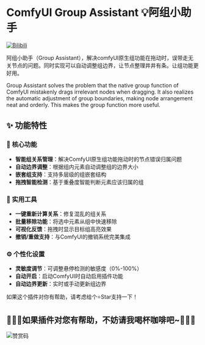 # ComfyUI Group Assistant 💡阿组小助手

[![Bilibili](https://img.shields.io/badge/-%E6%8F%92%E4%BB%B6%E4%BB%8B%E7%BB%8D-blue?logo=bilibili&logoColor=%23E1E1E&labelColor=%23E1E1E2&color=%2307A3D7)](https://space.bilibili.com/520680644)


阿组小助手（Group Assistant），解决comfyUI原生组功能在拖动时，误带走无关节点的问题。同时实现可以自动调整组边界，让节点整理井井有条。让组功能更好用。

Group Assistant solves the problem that the native group function of ComfyUI mistakenly drags irrelevant nodes when dragging. It also realizes the automatic adjustment of group boundaries, making node arrangement neat and orderly. This makes the group function more useful.

## ✨ 功能特性

### 🎯 核心功能
- **智能组关系管理**：解决ComfyUI原生组功能拖动时的节点错误归属问题
- **自动边界调整**：根据组内元素自动调整组的边界大小
- **嵌套组支持**：支持多层级的组嵌套结构
- **拖拽智能检测**：基于重叠度智能判断元素应该归属的组

### 🔧 实用工具
- **一键重新计算关系**：修复混乱的组关系
- **批量移除功能**：将选中元素从组中快速移除
- **可视化反馈**：拖拽时显示目标组高亮效果
- **撤销/重做支持**：与ComfyUI的撤销系统完美集成

### ⚙️ 个性化设置
- **灵敏度调节**：可调整悬停检测的敏感度（0%-100%）
- **自动开启**：启动ComfyUI时自动启用插件功能
- **自动边界更新**：实时或手动更新组边界


如果这个插件对你有帮助，请考虑给个⭐Star支持一下！





## 🫰🏻💖如果插件对您有帮助，不妨请我喝杯咖啡吧~💖🫰🏻


![赞赏码](https://github.com/user-attachments/assets/3072ba94-a910-4b32-a874-0aed0662a02f)

